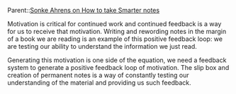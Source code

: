 Parent::[Sonke Ahrens on How to take Smarter notes](Sonke%20Ahrens%20on%20How%20to%20take%20Smarter%20notes.md)

Motivation is critical for continued work and continued feedback is a way for us to receive that motivation. Writing and rewording notes in the margin of a book we are reading is an example of this positive feedback loop: we are testing our ability to understand the information we just read.  

Generating this motivation is one side of the equation, we need a feedback system to generate a positive feedback loop of motivation. The slip box and creation of permanent notes is a way of constantly testing our understanding of the material and providing us such feedback.